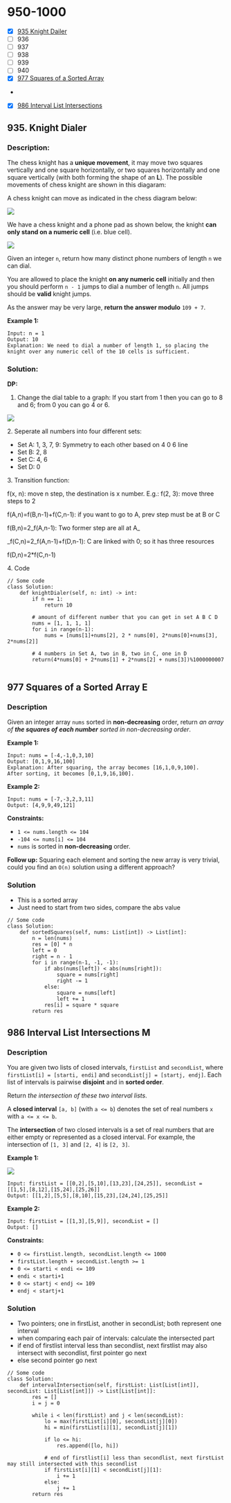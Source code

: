 # 950-1000

* [x] [935 Knight Dailer](950-1000.md#935.-knight-dialer)
* [ ] 936
* [ ] 937
* [ ] 938
* [ ] 939
* [ ] 940
* [x] [977 Squares of a Sorted Array](950-1000.md#977-squares-of-a-sorted-array-e)
*
* [x] [986 Interval List Intersections](950-1000.md#986-interval-list-intersections-m)

## 935. Knight Dialer

### Description:

The chess knight has a **unique movement**, it may move two squares vertically and one square horizontally, or two squares horizontally and one square vertically (with both forming the shape of an **L**). The possible movements of chess knight are shown in this diagaram:

A chess knight can move as indicated in the chess diagram below:

![](https://assets.leetcode.com/uploads/2020/08/18/chess.jpg)

We have a chess knight and a phone pad as shown below, the knight **can only stand on a numeric cell** (i.e. blue cell).

![](https://assets.leetcode.com/uploads/2020/08/18/phone.jpg)

Given an integer `n`, return how many distinct phone numbers of length `n` we can dial.

You are allowed to place the knight **on any numeric cell** initially and then you should perform `n - 1` jumps to dial a number of length `n`. All jumps should be **valid** knight jumps.

As the answer may be very large, **return the answer modulo** `109 + 7`.

**Example 1:**

```
Input: n = 1
Output: 10
Explanation: We need to dial a number of length 1, so placing the knight over any numeric cell of the 10 cells is sufficient.
```

### Solution:

**DP:**

1. Change the dial table to a graph: If you start from 1 then you can go to 8 and 6; from 0 you can go 4 or 6.

![](<../.gitbook/assets/image (1) (1) (1).png>)

2\. Seperate all numbers into four different sets:

* Set A: 1, 3, 7, 9: Symmetry to each other based on 4 0 6 line
* Set B: 2, 8
* Set C: 4, 6
* Set D: 0

3\. Transition function:

f(x, n): move n step, the destination is x number. E.g.: f(2, 3): move three steps to 2

f(A,n)=f(B,n-1)+f(C,n-1): if you want to go to A, prev step must be at B or C

f(B,n)=2\_f(A,n-1): Two former step are all at A\_

\_f(C,n)=2\_f(A,n-1)+f(D,n-1): C are linked with 0; so it has three resources

f(D,n)=2\*f(C,n-1)

4\. Code

```
// Some code
class Solution:
    def knightDialer(self, n: int) -> int:
        if n == 1:
            return 10
        
        # amount of different number that you can get in set A B C D
        nums = [1, 1, 1, 1]
        for i in range(n-1):
            nums = [nums[1]+nums[2], 2 * nums[0], 2*nums[0]+nums[3], 2*nums[2]]
            
        # 4 numbers in Set A, two in B, two in C, one in D
        return(4*nums[0] + 2*nums[1] + 2*nums[2] + nums[3])%1000000007
        
```

## 977 Squares of a Sorted Array E

### Description

Given an integer array `nums` sorted in **non-decreasing** order, return _an array of **the squares of each number** sorted in non-decreasing order_.

&#x20;

**Example 1:**

```
Input: nums = [-4,-1,0,3,10]
Output: [0,1,9,16,100]
Explanation: After squaring, the array becomes [16,1,0,9,100].
After sorting, it becomes [0,1,9,16,100].
```

**Example 2:**

```
Input: nums = [-7,-3,2,3,11]
Output: [4,9,9,49,121]
```

&#x20;

**Constraints:**

* `1 <= nums.length <= 104`
* `-104 <= nums[i] <= 104`
* `nums` is sorted in **non-decreasing** order.

&#x20;

**Follow up:** Squaring each element and sorting the new array is very trivial, could you find an `O(n)` solution using a different approach?

### Solution

* This is a sorted array
* Just need to start from two sides, compare the abs value

```
// Some code
class Solution:
    def sortedSquares(self, nums: List[int]) -> List[int]:
        n = len(nums)
        res = [0] * n
        left = 0
        right = n - 1
        for i in range(n-1, -1, -1):
            if abs(nums[left]) < abs(nums[right]):
                square = nums[right]
                right -= 1
            else:
                square = nums[left]
                left += 1
            res[i] = square * square
        return res
```

## 986 Interval List Intersections M

### Description



You are given two lists of closed intervals, `firstList` and `secondList`, where `firstList[i] = [starti, endi]` and `secondList[j] = [startj, endj]`. Each list of intervals is pairwise **disjoint** and in **sorted order**.

Return _the intersection of these two interval lists_.

A **closed interval** `[a, b]` (with `a <= b`) denotes the set of real numbers `x` with `a <= x <= b`.

The **intersection** of two closed intervals is a set of real numbers that are either empty or represented as a closed interval. For example, the intersection of `[1, 3]` and `[2, 4]` is `[2, 3]`.

&#x20;

**Example 1:**

![](https://assets.leetcode.com/uploads/2019/01/30/interval1.png)

```
Input: firstList = [[0,2],[5,10],[13,23],[24,25]], secondList = [[1,5],[8,12],[15,24],[25,26]]
Output: [[1,2],[5,5],[8,10],[15,23],[24,24],[25,25]]
```

**Example 2:**

```
Input: firstList = [[1,3],[5,9]], secondList = []
Output: []
```

&#x20;

**Constraints:**

* `0 <= firstList.length, secondList.length <= 1000`
* `firstList.length + secondList.length >= 1`
* `0 <= starti < endi <= 109`
* `endi < starti+1`
* `0 <= startj < endj <= 109`
* `endj < startj+1`

### Solution

* Two pointers; one in firstList, another in secondList; both represent one interval
* when comparing each pair of intervals: calculate the intersected part
* if end of firstlist interval less than secondlist, next firstlist may also intersect with secondlist, first pointer go next
* else second pointer go next

```
// Some code
class Solution:
    def intervalIntersection(self, firstList: List[List[int]], secondList: List[List[int]]) -> List[List[int]]:
        res = []
        i = j = 0
        
        while i < len(firstList) and j < len(secondList):
            lo = max(firstList[i][0], secondList[j][0])
            hi = min(firstList[i][1], secondList[j][1])
            
            if lo <= hi:
                res.append([lo, hi])
            
            # end of firstlist[i] less than secondlist, next firstList may still intersected with this secondlist 
            if firstList[i][1] < secondList[j][1]:
                i += 1
            else:
                j += 1
        return res
                
```
